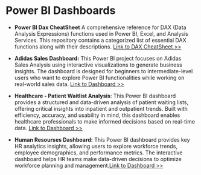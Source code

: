 # Power BI Dashboards

- **Power BI Dax CheatSheet** A comprehensive reference for DAX (Data Analysis Expressions) functions used in Power BI, Excel, and Analysis Services. This repository contains a categorized list of essential DAX functions along with their descriptions. [Link to DAX CheatSheet >>](https://github.com/amgfigueiredo/Power-BI-Dashboards/blob/main/power-bi-cheatsheet.md)
 
- **Adidas Sales Dashboard:** This Power BI project focuses on Adidas Sales Analysis using interactive visualizations to generate business insights. The dashboard is designed for beginners to intermediate-level users who want to explore Power BI functionalities while working on real-world sales data. [Link to Dashboard >>](https://github.com/amgfigueiredo/Power-BI-Dashboards/tree/main/Adidas-Sales-Dashboard)

  
- **Healthcare - Patient Waitlist Analysis**: This Power BI dashboard provides a structured and data-driven analysis of patient waiting lists, offering critical insights into inpatient and outpatient trends. Built with efficiency, accuracy, and usability in mind, this dashboard enables healthcare professionals to make informed decisions based on real-time data. [Link to Dashboard >>](https://github.com/amgfigueiredo/Power-BI-Dashboards/tree/main/Healthcare_Dashboard)

- **Human Resourses Dashboard:** This Power BI dashboard provides key HR analytics insights, allowing users to explore workforce trends, employee demographics, and performance metrics. The interactive dashboard helps HR teams make data-driven decisions to optimize workforce planning and management.[Link to Dashboard >>](https://github.com/amgfigueiredo/Power-BI-Dashboards/tree/main/Human-Resources)
